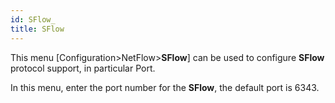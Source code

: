 ```yaml
---
id: SFlow_
title: SFlow
---
```


This menu [Configuration>NetFlow>**SFlow**] can be used to configure **SFlow** protocol support, in particular Port.

In this menu, enter the port number for the **SFlow**, the default port is 6343.
